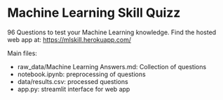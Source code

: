 # Machine Learning Skill Quizz

96 Questions to test your Machine Learning knowledge.
Find the hosted web app at:
https://mlskill.herokuapp.com/

Main files:
- raw_data/Machine Learning Answers.md: Collection of questions
- notebook.ipynb: preprocessing of questions
- data/results.csv: processed questions
- app.py: streamlit interface for web app
